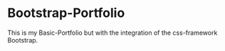 # Bootstrap-Portfolio

This is my Basic-Portfolio but with the integration of the css-framework Bootstrap.